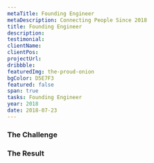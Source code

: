 ```yaml
---
metaTitle: Founding Engineer
metaDescription: Connecting People Since 2018
title: Founding Engineer
description:
testimonial:
clientName:
clientPos:
projectUrl:
dribbble:
featuredImg: the-proud-onion
bgColor: D5E7F3
featured: false
span: true
tasks: Founding Engineer
year: 2018
date: 2018-07-23
---
```


<div class="col-start-3 col-end-9">

### The Challenge

### The Result
